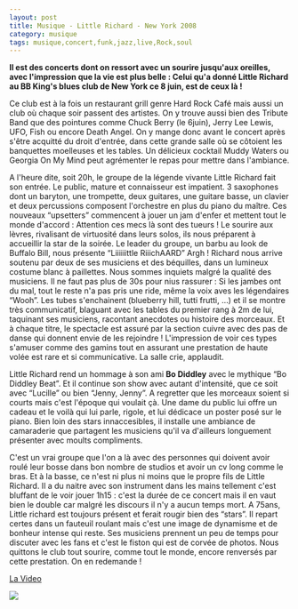 ```yaml
---
layout: post
title: Musique - Little Richard - New York 2008
category: musique
tags: musique,concert,funk,jazz,live,Rock,soul
---
```


**Il est des concerts dont on ressort avec un sourire jusqu'aux oreilles, avec l'impression que la vie est plus belle : Celui qu'a donné Little Richard au BB King's blues club de New York ce 8 juin, est de ceux là !**

Ce club est à la fois un restaurant grill genre Hard Rock Café mais aussi un club où chaque soir passent des artistes. On y trouve aussi bien des Tribute Band que des pointures comme Chuck Berry (le 6juin), Jerry Lee Lewis, UFO, Fish ou encore Death Angel.
On y mange donc avant le concert après s'être acquitté du droit d'entrée, dans cette grande salle où se côtoient les banquettes moelleuses et les tables. Un délicieux cocktail Muddy Waters ou Georgia On My Mind peut agrémenter le repas pour mettre dans l'ambiance.

A l'heure dite, soit 20h, le groupe de la légende vivante Little Richard fait son entrée. Le public, mature et connaisseur est impatient. 3 saxophones dont un baryton, une trompette, deux guitares, une guitare basse, un clavier et deux percussions composent l'orchestre en plus du piano du maître. Ces nouveaux “upsetters” commencent à jouer un jam d'enfer et mettent tout le monde d'accord : Attention ces mecs là sont des tueurs ! Le sourire aux lèvres, rivalisant de virtuosité dans leurs solos, ils nous préparent à accueillir la star de la soirée. Le leader du groupe, un barbu au look de Buffalo Bill, nous présente “Liiiiiittle RiiichAARD” Argh ! Richard nous arrive soutenu par deux de ses musiciens et des béquilles, dans un lumineux costume blanc à paillettes. Nous sommes inquiets malgré la qualité des musiciens. Il ne faut pas plus de 30s pour nius rassurer : Si les jambes ont du mal, tout le reste n'a pas pris une ride, même la voix aves les légendaires “Wooh”. Les tubes s'enchainent (blueberry hill, tutti frutti, …) et il se montre très communicatif, blaguant avec les tables du premier rang à 2m de lui, taquinant ses musiciens, racontant anecdotes ou histoire des morceaux. Et à chaque titre, le spectacle est assuré par la section cuivre avec des pas de danse qui donnent envie de les rejoindre ! L'impression de voir ces types s'amuser comme des gamins tout en assurant une prestation de haute volée est rare et si communicative. La salle crie, applaudit.

Little Richard rend un hommage à son ami **Bo Diddley** avec le mythique “Bo Diddley Beat”. Et il continue son show avec autant d'intensité, que ce soit avec “Lucille” ou bien “Jenny, Jenny”. A regretter que les morceaux soient si courts mais c'est l'époque qui voulait çà.
Une dame du public lui offre un cadeau et le voilà qui lui parle, rigole, et lui dédicace un poster posé sur le piano. Bien loin des stars innaccesibles, il installe une ambiance de camaraderie que partagent les musiciens qu'il va d'ailleurs longuement présenter avec moults compliments.

C'est un vrai groupe que l'on a là avec des personnes qui doivent avoir roulé leur bosse dans bon nombre de studios et avoir un cv long comme le bras. Et à la basse, ce n'est ni plus ni moins que le propre fils de Little Richard. Il a du naitre avec son instrument dans les mains tellement c'est bluffant de le voir jouer
1h15 : c'est la durée de ce concert mais il en vaut bien le double car malgré les discours il n'y a aucun temps mort. A 75ans, Little richard est toujours présent et ferait rougir bien des “stars”. Il repart certes dans un fauteuil roulant mais c'est une image de dynamisme et de bonheur intense qui reste. Ses musiciens prennent un peu de temps pour discuter avec les fans et c'est le fiston qui est de corvée de photos. Nous quittons le club tout sourire, comme tout le monde, encore renversés par cette prestation. On en redemande !

[La Video](https://www.youtube.com/watch?v=RKKJba6nGq4)

<a href="http://cheziceman.files.wordpress.com/2014/11/littlerichard.jpg"><img src="http://cheziceman.files.wordpress.com/2014/11/littlerichard.jpg"></a>


